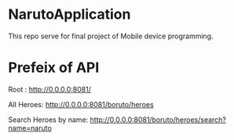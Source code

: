 # NarutoApplication

This repo serve for final project of Mobile device programming.


# Prefeix of API

Root : http://0.0.0.0:8081/

All Heroes: http://0.0.0.0:8081/boruto/heroes

Search Heroes by name: http://0.0.0.0:8081/boruto/heroes/search?name=naruto
